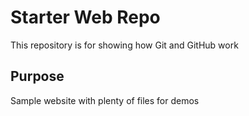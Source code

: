 # Starter Web Repo

This repository is for showing how Git and GitHub work



## Purpose

Sample website with plenty of files for demos